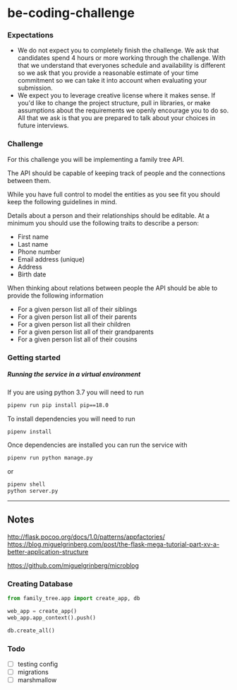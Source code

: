 # be-coding-challenge

### Expectations

- We do not expect you to completely finish the challenge. We ask that candidates spend 4 hours or more working through the challenge. With that we understand that everyones schedule and availability is different so we ask that you provide a reasonable estimate of your time commitment so we can take it into account when evaluating your submission.
- We expect you to leverage creative license where it makes sense. If you'd like to change the project structure, pull in libraries, or make assumptions about the requirements we openly encourage you to do so. All that we ask is that you are prepared to talk about your choices in future interviews.

### Challenge

For this challenge you will be implementing a family tree API.

The API should be capable of keeping track of people and the connections between them.

While you have full control to model the entities as you see fit you should keep the following guidelines in mind.

Details about a person and their relationships should be editable. At a minimum you should use the following traits to describe a person:

- First name
- Last name
- Phone number
- Email address (unique)
- Address
- Birth date

When thinking about relations between people the API should be able to provide the following information

- For a given person list all of their siblings
- For a given person list all of their parents
- For a given person list all their children
- For a given person list all of their grandparents
- For a given person list all of their cousins

### Getting started

##### Running the service in a virtual environment

If you are using python 3.7 you will need to run
```bash
pipenv run pip install pip==18.0
```

To install dependencies you will need to run
```bash
pipenv install
```

Once dependencies are installed you can run the service with
```bash
pipenv run python manage.py
```
or
```bash
pipenv shell
python server.py
```

---

## Notes

http://flask.pocoo.org/docs/1.0/patterns/appfactories/
https://blog.miguelgrinberg.com/post/the-flask-mega-tutorial-part-xv-a-better-application-structure

https://github.com/miguelgrinberg/microblog

### Creating Database

```python
from family_tree.app import create_app, db

web_app = create_app()
web_app.app_context().push()

db.create_all()
```

### Todo

- [ ] testing config
- [ ] migrations
- [ ] marshmallow
